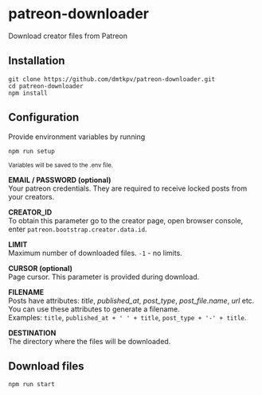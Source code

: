 # patreon-downloader
Download creator files from Patreon

## Installation
```
git clone https://github.com/dmtkpv/patreon-downloader.git
cd patreon-downloader
npm install
```

## Configuration

Provide environment variables by running
```
npm run setup
```
<sup>Variables will be saved to the .env file.</sup>

**EMAIL / PASSWORD (optional)**\
Your patreon credentials. They are required to receive locked posts from your creators.

**CREATOR_ID**\
To obtain this parameter go to the creator page, open browser console, enter `patreon.bootstrap.creator.data.id`.

**LIMIT**\
Maximum number of downloaded files. `-1` - no limits.

**CURSOR (optional)**\
Page cursor. This parameter is provided during download.

**FILENAME**\
Posts have attributes: *title*, *published_at*, *post_type*, *post_file.name*, *url* etc.\
You can use these attributes to generate a filename. \
Examples: `title`, `published_at + ' ' + title`, `post_type + '-' + title`.

**DESTINATION**\
The directory where the files will be downloaded.


## Download files
```
npm run start
```


